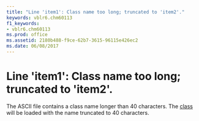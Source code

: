 ```yaml
---
title: "Line 'item1': Class name too long; truncated to 'item2'."
keywords: vblr6.chm60113
f1_keywords:
- vblr6.chm60113
ms.prod: office
ms.assetid: 2180b488-f9ce-62b7-3615-96115e426ec2
ms.date: 06/08/2017
---
```



# Line 'item1': Class name too long; truncated to 'item2'.

The ASCII file contains a class name longer than 40 characters. The [class](../../Glossary/vbe-glossary.md#clas) will be loaded with the name truncated to 40 characters.


